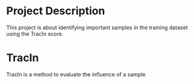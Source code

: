 # Project Description
This project is about identifying important samples in the training dataset using the TracIn score.

# TracIn
TracIn is a method to evaluate the influence of a sample 